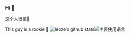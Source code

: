 ### Hi 👋

这个人很菜👦

This guy is a rookie 👦
![leoze's github stats](https://github-readme-stats.vercel.app/api?username=leozeli&hide_title=false&hide_border=true&show_icons=true&include_all_commits=true&line_height=20&bg_color=0,EC6C6C,FFD479,FFFC79,73FA79&theme=graywhite)![主要使用语言](https://github-readme-stats.vercel.app/api/top-langs/?username=leozeli&hide_title=false&hide_border=true&layout=compact&bg_color=0,73FA79,73FDFF,D783FF&theme=graywhit)
<!--
**c987617162/c987617162** is a ✨ _special_ ✨ repository because its `README.md` (this file) appears on your GitHub profile.

Here are some ideas to get you started:

- 🔭 I’m currently working on ...
- 🌱 I’m currently learning ...
- 👯 I’m looking to collaborate on ...
- 🤔 I’m looking for help with ...
- 💬 Ask me about ...
- 📫 How to reach me: ...
- 😄 Pronouns: ...
- ⚡ Fun fact: ...
-->
